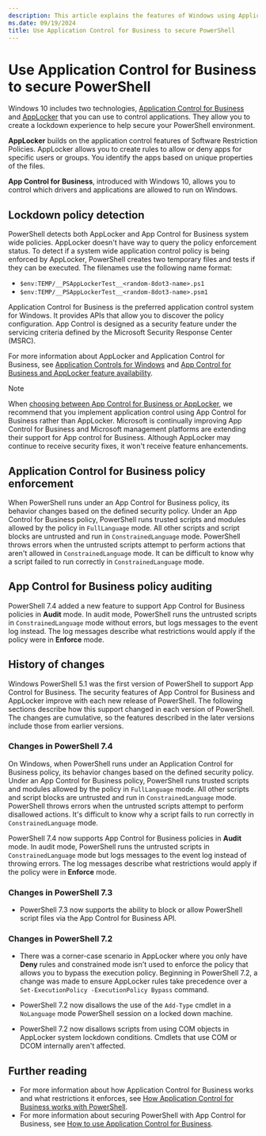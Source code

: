 ```yaml
---
description: This article explains the features of Windows using Application Control for Business that can be used to secure your PowerShell environment.
ms.date: 09/19/2024
title: Use Application Control for Business to secure PowerShell
---
```

# Use Application Control for Business to secure PowerShell

Windows 10 includes two technologies, [Application Control for Business][04] and [AppLocker][01] that you can use to control applications. They allow you to create a lockdown experience to help secure your PowerShell environment.

**AppLocker** builds on the application control features of Software Restriction Policies. AppLocker
allows you to create rules to allow or deny apps for specific users or groups. You identify the apps
based on unique properties of the files.

**App Control for Business**, introduced with Windows 10, allows you to control which drivers and applications are allowed to run on Windows.

## Lockdown policy detection

PowerShell detects both AppLocker and App Control for Business system wide policies. AppLocker doesn't have way to query the policy enforcement status. To detect if a system wide application control policy is being enforced by AppLocker, PowerShell creates two temporary files and tests if they can be executed. The filenames use the following name format:

- `$env:TEMP/__PSAppLockerTest__<random-8dot3-name>.ps1`
- `$env:TEMP/__PSAppLockerTest__<random-8dot3-name>.psm1`

Application Control for Business is the preferred application control system for Windows. It provides APIs that allow you to discover the policy configuration. App Control is designed as a security feature under the servicing criteria defined by the Microsoft Security Response Center (MSRC).

For more information about AppLocker and Application Control for Business, see [Application Controls for Windows][04] and [App Control for Business and AppLocker feature availability][02].

> [!NOTE]
> When [choosing between App Control for Business or AppLocker][03], we recommend that you implement application control
> using App Control for Business rather than AppLocker. Microsoft is continually improving App Control for Business and Microsoft management
> platforms are extending their support for App control for Business. Although AppLocker may continue to receive
> security fixes, it won't receive feature enhancements.

## Application Control for Business policy enforcement

When PowerShell runs under an App Control for Business policy, its behavior changes based on the defined security policy. Under an App Control for Business policy, PowerShell runs trusted scripts and modules allowed by the policy in `FullLanguage` mode. All other scripts and script blocks are untrusted and run in `ConstrainedLanguage` mode. PowerShell throws errors when the untrusted scripts attempt to perform actions that aren't allowed in `ConstrainedLanguage` mode. It can be difficult to know why a script failed to run correctly in `ConstrainedLanguage` mode.

## App Control for Business policy auditing

PowerShell 7.4 added a new feature to support App Control for Business policies in **Audit** mode. In audit mode, PowerShell runs the untrusted scripts in `ConstrainedLanguage` mode without errors, but logs messages to the event log instead. The log messages describe what restrictions would apply if the
policy were in **Enforce** mode.

## History of changes

Windows PowerShell 5.1 was the first version of PowerShell to support App Control for Business. The security features of App Control for Business and AppLocker improve with each new release of PowerShell. The following sections describe how this support changed in each version of PowerShell. The changes are cumulative, so the features described in the later versions include those from earlier versions.

### Changes in PowerShell 7.4

On Windows, when PowerShell runs under an Application Control for Business policy, its
behavior changes based on the defined security policy. Under an App Control for Business policy, PowerShell runs trusted scripts and modules allowed by the policy in `FullLanguage` mode. All other scripts and script blocks are untrusted and run in `ConstrainedLanguage` mode. PowerShell throws errors when the untrusted scripts attempt to perform disallowed actions. It's difficult to know why a script fails to run correctly in `ConstrainedLanguage` mode.

PowerShell 7.4 now supports App Control for Business policies in **Audit** mode. In audit mode, PowerShell runs the untrusted scripts in `ConstrainedLanguage` mode but logs messages to the event log instead of throwing errors. The log messages describe what restrictions would apply if the policy were in **Enforce** mode.

### Changes in PowerShell 7.3

- PowerShell 7.3 now supports the ability to block or allow PowerShell script files via the App Control for Business API.

### Changes in PowerShell 7.2

- There was a corner-case scenario in AppLocker where you only have **Deny** rules and constrained
  mode isn't used to enforce the policy that allows you to bypass the execution policy. Beginning in
  PowerShell 7.2, a change was made to ensure AppLocker rules take precedence over a
  `Set-ExecutionPolicy -ExecutionPolicy Bypass` command.

- PowerShell 7.2 now disallows the use of the `Add-Type` cmdlet in a `NoLanguage` mode PowerShell
  session on a locked down machine.

- PowerShell 7.2 now disallows scripts from using COM objects in AppLocker system lockdown
  conditions. Cmdlets that use COM or DCOM internally aren't affected.

## Further reading

- For more information about how Application Control for Business works and what restrictions it enforces, see
  [How Application Control for Business works with PowerShell][06].
- For more information about securing PowerShell with App Control for Business, see [How to use Application Control for Business][05].

<!-- link references -->
[01]: /windows/security/threat-protection/windows-defender-application-control/applocker/what-is-applocker
[02]: /windows/security/threat-protection/windows-defender-application-control/feature-availability
[03]: /windows/security/threat-protection/windows-defender-application-control/wdac-and-applocker-overview#choose-when-to-use-wdac-or-applocker
[04]: /windows/security/threat-protection/windows-defender-application-control/windows-defender-application-control
[05]: how-to-use-wdac.md
[06]: how-wdac-works.md
